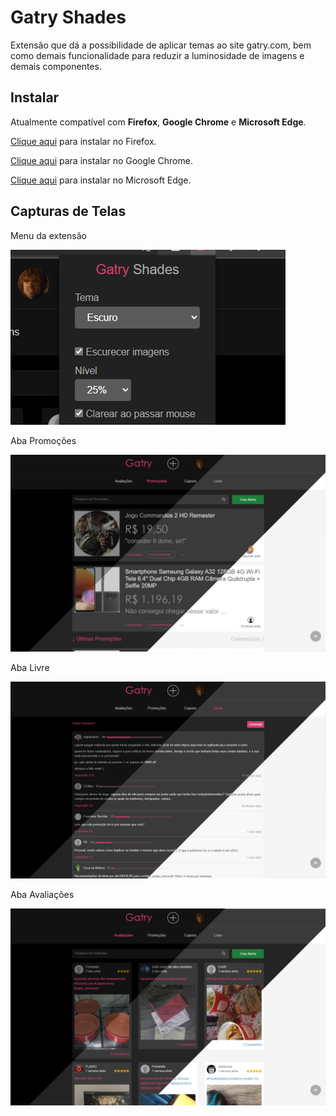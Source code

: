 # Gatry Shades

Extensão que dá a possibilidade de aplicar temas ao site gatry.com, bem como demais funcionalidade para reduzir a luminosidade de imagens e demais componentes.

## Instalar
Atualmente compatível com **Firefox**, **Google Chrome** e **Microsoft Edge**.

[Clique aqui](https://addons.mozilla.org/pt-BR/firefox/addon/gatry-shades/) para instalar no Firefox. 

[Clique aqui](https://chrome.google.com/webstore/detail/gatry-shades/nmflikdijdboedbhmohgcaakjkniignj?hl=pt-BR) para instalar no Google Chrome.

[Clique aqui](https://chrome.google.com/webstore/detail/gatry-shades/nmflikdijdboedbhmohgcaakjkniignj?hl=pt-BR) para instalar no Microsoft Edge. 


## Capturas de Telas
Menu da extensão

![Menu da extensão](web-store/cap-min-03.png)

Aba Promoções

![Aba Promoções](web-store/Gatry-Shades.png)

Aba Livre

![Aba Livre](web-store/Gatry-Shades-3.png)

Aba Avaliações

![Aba Avaliações](web-store/Gatry-Shades-2.png)
